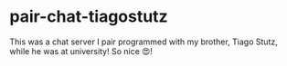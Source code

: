 # pair-chat-tiagostutz
This was a chat server I pair programmed with my brother, Tiago Stutz, while he was at university! So nice 😍!
